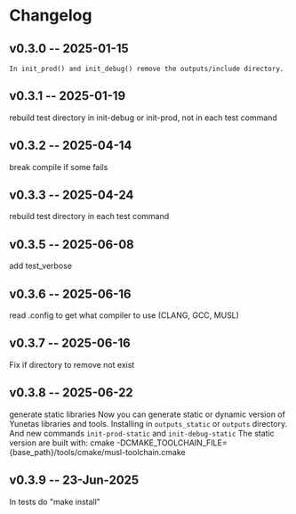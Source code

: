 # **Changelog**

## v0.3.0 -- 2025-01-15

    In init_prod() and init_debug() remove the outputs/include directory.

## v0.3.1 -- 2025-01-19
rebuild test directory in init-debug or init-prod, not in each test command

## v0.3.2 -- 2025-04-14
break compile if some fails

## v0.3.3 -- 2025-04-24
rebuild test directory in each test command

## v0.3.5 -- 2025-06-08
add test_verbose

## v0.3.6 -- 2025-06-16
read .config to get what compiler to use (CLANG, GCC, MUSL)

## v0.3.7 -- 2025-06-16
Fix if directory to remove not exist

## v0.3.8 -- 2025-06-22
generate static libraries
Now you can generate static or dynamic version of Yunetas libraries and tools.
Installing in `outputs_static` or `outputs` directory.
And new commands `init-prod-static` and `init-debug-static`
The static version are built with:
    cmake -DCMAKE_TOOLCHAIN_FILE={base_path}/tools/cmake/musl-toolchain.cmake

## v0.3.9 -- 23-Jun-2025
In tests do "make install"
